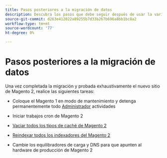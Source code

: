 ```yaml
---
title: Pasos posteriores a la migración de datos
description: Descubra los pasos que debe seguir después de usar la variable [!DNL Data Migration Tool] para migrar datos del Magento 1 al Magento 2.
source-git-commit: d263e412022a89255b7d33b267b696a8bb1bc8a2
workflow-type: tm+mt
source-wordcount: '77'
ht-degree: 0%

---
```



# Pasos posteriores a la migración de datos

Una vez completada la migración y probada exhaustivamente el nuevo sitio de Magento 2, realice las siguientes tareas:

* Coloque el Magento 1 en modo de mantenimiento y detenga permanentemente todo [Administrador](https://glossary.magento.com/admin) actividades

* Iniciar trabajos cron de Magento 2

* [Vaciar todos los tipos de caché de Magento 2](../../../configuration/cli/manage-cache.md#clean-and-flush-cache-types)

* [Reindexar todos los indexadores del Magento 2](../../../configuration/cli/manage-indexers.md#reindex)

* Cambie los equilibradores de carga y DNS para que apunten al hardware de producción de Magento 2
